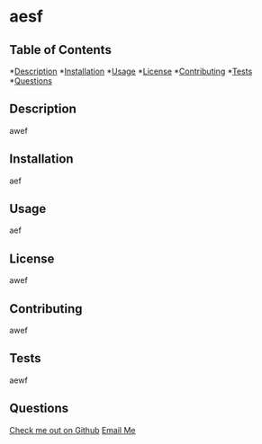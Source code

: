 
  # aesf

## Table of Contents
*[Description](#header-description)
*[Installation](#header-installation)
*[Usage](#header-usage)
*[License](#header-license)
*[Contributing](#header-contributing)
*[Tests](#header-tests)
*[Questions](#header-questions)

## <a id="header-description"></a>Description
awef

## <a id="header-installation"></a>Installation
aef

## <a id="header-usage"></a>Usage
aef

## <a id="header-license"></a>License
awef

## <a id="header-contributing"></a>Contributing
awef

## <a id="header-tests"></a>Tests
aewf

## <a id="header-questions"></a>Questions

[Check me out on Github](https://github.com/awef)
[Email Me](mailto:aefw)

